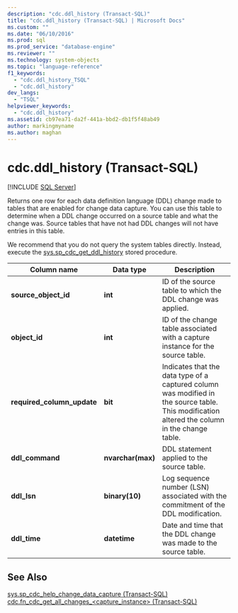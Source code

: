 ```yaml
---
description: "cdc.ddl_history (Transact-SQL)"
title: "cdc.ddl_history (Transact-SQL) | Microsoft Docs"
ms.custom: ""
ms.date: "06/10/2016"
ms.prod: sql
ms.prod_service: "database-engine"
ms.reviewer: ""
ms.technology: system-objects
ms.topic: "language-reference"
f1_keywords: 
  - "cdc.ddl_history_TSQL"
  - "cdc.ddl_history"
dev_langs: 
  - "TSQL"
helpviewer_keywords: 
  - "cdc.ddl_history"
ms.assetid: cb97ea71-da2f-441a-bbd2-db1f5f48ab49
author: markingmyname
ms.author: maghan
---
```

# cdc.ddl_history (Transact-SQL)
[!INCLUDE [SQL Server](../../includes/applies-to-version/sqlserver.md)]

  Returns one row for each data definition language (DDL) change made to tables that are enabled for change data capture. You can use this table to determine when a DDL change occurred on a source table and what the change was. Source tables that have not had DDL changes will not have entries in this table.  
  
 We recommend that you do not query the system tables directly. Instead, execute the [sys.sp_cdc_get_ddl_history](../../relational-databases/system-stored-procedures/sys-sp-cdc-get-ddl-history-transact-sql.md) stored procedure.  
   
|Column name|Data type|Description|  
|-----------------|---------------|-----------------|  
|**source_object_id**|**int**|ID of the source table to which the DDL change was applied.|  
|**object_id**|**int**|ID of the change table associated with a capture instance for the source table.|  
|**required_column_update**|**bit**|Indicates that the data type of a captured column was modified in the source table. This modification altered the column in the change table.|  
|**ddl_command**|**nvarchar(max)**|DDL statement applied to the source table.|  
|**ddl_lsn**|**binary(10)**|Log sequence number (LSN) associated with the commitment of the DDL modification.|  
|**ddl_time**|**datetime**|Date and time that the DDL change was made to the source table.|  
  
## See Also  
 [sys.sp_cdc_help_change_data_capture &#40;Transact-SQL&#41;](../../relational-databases/system-stored-procedures/sys-sp-cdc-help-change-data-capture-transact-sql.md)   
 [cdc.fn_cdc_get_all_changes_&#60;capture_instance&#62;  &#40;Transact-SQL&#41;](../../relational-databases/system-functions/cdc-fn-cdc-get-all-changes-capture-instance-transact-sql.md)  
  
  

